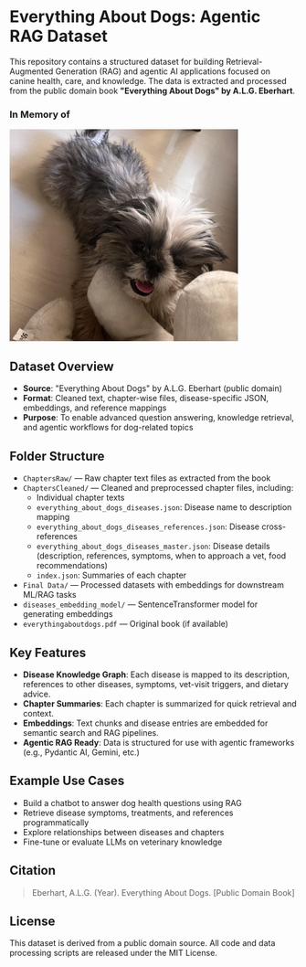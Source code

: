 # Everything About Dogs: Agentic RAG Dataset

This repository contains a structured dataset for building Retrieval-Augmented Generation (RAG) and agentic AI applications focused on canine health, care, and knowledge. The data is extracted and processed from the public domain book **"Everything About Dogs" by A.L.G. Eberhart**.

### In Memory of
<img src="https://github.com/the-ray-kar/VetRAG_Dataset/blob/fa0621aad162fe121563058ebc91df5e0008b601/caspu.jpg?raw=true" width="400" />


## Dataset Overview

- **Source**: "Everything About Dogs" by A.L.G. Eberhart (public domain)
- **Format**: Cleaned text, chapter-wise files, disease-specific JSON, embeddings, and reference mappings
- **Purpose**: To enable advanced question answering, knowledge retrieval, and agentic workflows for dog-related topics

## Folder Structure

- `ChaptersRaw/` — Raw chapter text files as extracted from the book
- `ChaptersCleaned/` — Cleaned and preprocessed chapter files, including:
  - Individual chapter texts
  - `everything_about_dogs_diseases.json`: Disease name to description mapping
  - `everything_about_dogs_diseases_references.json`: Disease cross-references
  - `everything_about_dogs_diseases_master.json`: Disease details (description, references, symptoms, when to approach a vet, food recommendations)
  - `index.json`: Summaries of each chapter
- `Final Data/` — Processed datasets with embeddings for downstream ML/RAG tasks
- `diseases_embedding_model/` — SentenceTransformer model for generating embeddings
- `everythingaboutdogs.pdf` — Original book (if available)

## Key Features

- **Disease Knowledge Graph**: Each disease is mapped to its description, references to other diseases, symptoms, vet-visit triggers, and dietary advice.
- **Chapter Summaries**: Each chapter is summarized for quick retrieval and context.
- **Embeddings**: Text chunks and disease entries are embedded for semantic search and RAG pipelines.
- **Agentic RAG Ready**: Data is structured for use with agentic frameworks (e.g., Pydantic AI, Gemini, etc.)

## Example Use Cases

- Build a chatbot to answer dog health questions using RAG
- Retrieve disease symptoms, treatments, and references programmatically
- Explore relationships between diseases and chapters
- Fine-tune or evaluate LLMs on veterinary knowledge

## Citation

> Eberhart, A.L.G. (Year). Everything About Dogs. [Public Domain Book]

## License

This dataset is derived from a public domain source. All code and data processing scripts are released under the MIT License.

